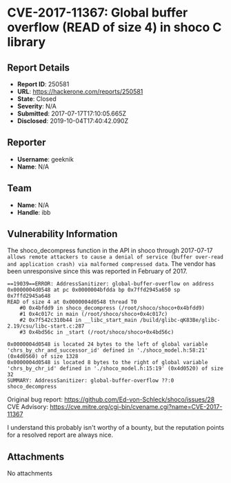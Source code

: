# CVE-2017-11367: Global buffer overflow (READ of size 4) in shoco C library 

## Report Details
- **Report ID**: 250581
- **URL**: https://hackerone.com/reports/250581
- **State**: Closed
- **Severity**: N/A
- **Submitted**: 2017-07-17T17:10:05.665Z
- **Disclosed**: 2019-10-04T17:40:42.090Z

## Reporter
- **Username**: geeknik
- **Name**: N/A

## Team
- **Name**: N/A
- **Handle**: ibb

## Vulnerability Information
The shoco_decompress function in the API in shoco through 2017-07-17 `allows remote attackers to cause a denial of service (buffer over-read and application crash) via malformed compressed data`.  The vendor has been unresponsive since this was reported in February of 2017. 

```
==19039==ERROR: AddressSanitizer: global-buffer-overflow on address 0x0000004d0548 at pc 0x0000004bfdda bp 0x7ffd2945a650 sp 0x7ffd2945a648
READ of size 4 at 0x0000004d0548 thread T0
    #0 0x4bfdd9 in shoco_decompress (/root/shoco/shoco+0x4bfdd9)
    #1 0x4c017c in main (/root/shoco/shoco+0x4c017c)
    #2 0x7f542c310b44 in __libc_start_main /build/glibc-qK83Be/glibc-2.19/csu/libc-start.c:287
    #3 0x4bd56c in _start (/root/shoco/shoco+0x4bd56c)

0x0000004d0548 is located 24 bytes to the left of global variable 'chrs_by_chr_and_successor_id' defined in './shoco_model.h:58:21' (0x4d0560) of size 1328
0x0000004d0548 is located 8 bytes to the right of global variable 'chrs_by_chr_id' defined in './shoco_model.h:15:19' (0x4d0520) of size 32
SUMMARY: AddressSanitizer: global-buffer-overflow ??:0 shoco_decompress
```

Original bug report: https://github.com/Ed-von-Schleck/shoco/issues/28
CVE Advisory: https://cve.mitre.org/cgi-bin/cvename.cgi?name=CVE-2017-11367

I understand this probably isn't worthy of a bounty, but the reputation points for a resolved report are always nice.

## Attachments
No attachments
